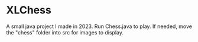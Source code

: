# XLChess
A small java project I made in 2023.
Run Chess.java to play.
If needed, move the "chess" folder into src for images to display.
